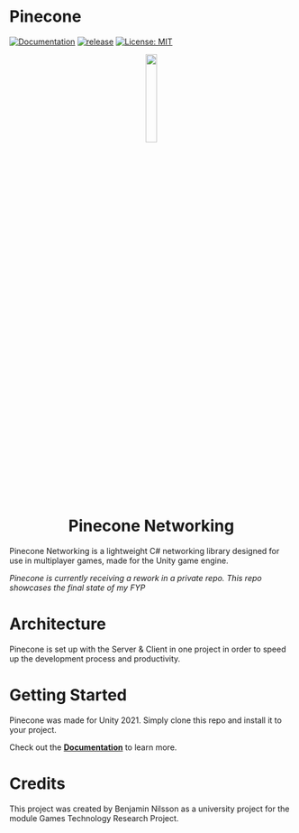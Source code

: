 # Pinecone
[![Documentation](https://img.shields.io/badge/docs-brightgreen.svg)](https://ben-nilsson.gitbook.io/pinecone-documentation/)
[![release](https://img.shields.io/badge/release-1.0-brightgreen)](https://github.com/BenNilsson/PineCone/releases)
[![License: MIT](https://img.shields.io/badge/License-MIT-brightgreen.svg)](https://github.com/BenNilsson/PineCone/blob/main/LICENSE)

<div align="center">
  <a href="https://github.com/BenNilsson/PineCone">
    <img src="https://user-images.githubusercontent.com/55544010/153298317-fa3ca294-c534-4433-a07d-6a4eb1f081c1.png" width="20%" height="auto">
  </a>
</div>

<h1 align="center">Pinecone Networking</h1>

<p>Pinecone Networking is a lightweight C# networking library designed for use in multiplayer games, made for the Unity game engine.</p>

<i>Pinecone is currently receiving a rework in a private repo. This repo showcases the final state of my FYP</i>

# Architecture
Pinecone is set up with the Server & Client in one project in order to speed up the development process and productivity.

# Getting Started
Pinecone was made for Unity 2021. Simply clone this repo and install it to your project.

Check out the **[Documentation](https://ben-nilsson.gitbook.io/pinecone-documentation/)** to learn more.

# Credits
This project was created by Benjamin Nilsson as a university project for the module Games Technology Research Project.
